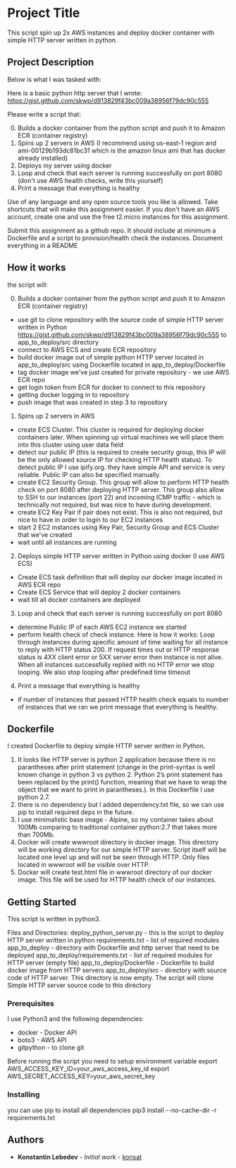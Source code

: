 # Project Title

This script spin up 2x AWS instances and deploy docker container with simple HTTP server written in python.

## Project Description

Below is what I was tasked with:

Here is a basic python http server that I wrote:
https://gist.github.com/skwp/d913829f43bc009a38956f79dc90c555

Please write a script that:

0. Builds a docker container from the python script and push it to Amazon ECR (container registry)
1. Spins up 2 servers in AWS (I recommend using us-east-1 region and ami-00129b193dc81bc31 which is the amazon linux ami that has docker already installed)
2. Deploys my server using docker
3. Loop and check that each server is running successfully on port 8080 (don't use AWS health checks, write this yourself)
4. Print a message that everything is healthy

Use of any language and any open source tools you like is allowed. Take shortcuts that will make this assignment easier. If you don't have an AWS account, create one and use the free t2.micro instances for this assignment.

Submit this assignment as a github repo. It should include at minimum a Dockerfile and a script to provision/health check the instances. Document everything in a README

## How it works

the script will:

0. Builds a docker container from the python script and push it to Amazon ECR (container registry)
  - use git to clone repository with the source code of simple HTTP server written in Python https://gist.github.com/skwp/d913829f43bc009a38956f79dc90c555 to app_to_deploy/src directory
  - connect to AWS ECS and create ECR repository
  - build docker image out of simple python HTTP server located in app_to_deploy/src using Dockerfile located in app_to_deploy/Dockerfile
  - tag docker image we've just created for private repository - we use AWS ECR repo
  - get login token from ECR for docker to connect to this repository
  - getting docker logging in to repository
  - push image that was created in step 3 to repository

1. Spins up 2 servers in AWS
  - create ECS Cluster. This cluster is required for deploying docker containers later. When spinning up virtual machines we will place them into this cluster using user data field
  - detect our public IP (this is required to create security group, this IP will be the only allowed source IP for checking HTTP health status). To detect public IP I use ipify.org. they have simple API and service is very reliable. Public IP can also be specified manually.
  - create EC2 Security Group. This group will allow to perform HTTP health check on port 8080 after deploying HTTP server. This group also allow to SSH to our instances (port 22) and incoming ICMP traffic - which is technically not required, but was nice to have during development.
  - create EC2 Key Pair if pair does not exist. This is also not required, but nice to have in order to login to our EC2 instances
  - start 2 EC2 instances using Key Pair, Security Group and ECS Cluster that we've created
  - wait until all instances are running

2. Deploys simple HTTP server written in Python using docker (I use AWS ECS)
  - Create ECS task definition that will deploy our docker image located in AWS ECR repo
  - Create ECS Service that will deploy 2 docker containers
  - wait till all docker containers are deployed

3. Loop and check that each server is running successfully on port 8080
  - determine Public IP of each AWS EC2 instance we started
  - perform health check of check instance. Here is how it works: Loop through instances during specific amount of time waiting for all instance to reply with HTTP status 200. If request times out or HTTP response status is 4XX client error or 5XX server error then instance is not alive. When all instances successfully replied with no HTTP error we stop looping. We also stop looping after predefined time timeout

4. Print a message that everything is healthy
  - if number of instances that passed HTTP health check equals to number of instances that we ran we print message that everything is healthy.

## Dockerfile
I created Dockerfile to deploy simple HTTP server written in Python.
1. It looks like HTTP server is python 2 application because there is no parantheses after print statement (change in the print-syntax is well known change in python 3 vs python 2. Python 2’s print statement has been replaced by the print() function, meaning that we have to wrap the object that we want to print in parantheses.). In this Dockerfile I use python 2.7.
2. there is no dependency but I added dependency.txt file, so we can use pip to install required deps in the future.
3. I use minimalistic base image - Alpine, so my container takes about 100Mb comparing to traditional container python:2.7 that takes more than 700Mb.
4. Docker will create wwwroot directory in docker image. This directory will be working directory for our simple HTTP server. Script itself will be located one level up and will not be seen through HTTP. Only files located in wwwroot will be visible over HTTP.
5. Docker will create test.html file in wwwroot directory of our docker image. This file will be used for HTTP health check of our instances.

## Getting Started

This script is written in python3.

Files and Directories:
deploy_python_server.py - this is the script to deploy HTTP server written in python
requirements.txt - list of required modules
app_to_deploy - directory with Dockerfile and http server that need to be deployed
app_to_deploy/requirements.txt - list of required modules for HTTP server (empty file)
app_to_deploy/Dockerfile - Dockerfile to build docker image from HTTP servers
app_to_deploy/src - directory with source code of HTTP server. This directory is now empty. The script will clone Simple HTTP server source code to this directory

### Prerequisites

I use Python3 and the following dependencies:
- docker - Docker API
- boto3 - AWS API
- gitpython - to clone git

Before running the script you need to setup environment variable
export AWS_ACCESS_KEY_ID=your_aws_access_key_id
export AWS_SECRET_ACCESS_KEY=your_aws_secret_key

### Installing

you can use pip to install all dependencies
pip3 install --no-cache-dir -r requirements.txt

## Authors

* **Konstantin Lebedev** - *Initial work* - [konsat](https://github.com/konsat)
